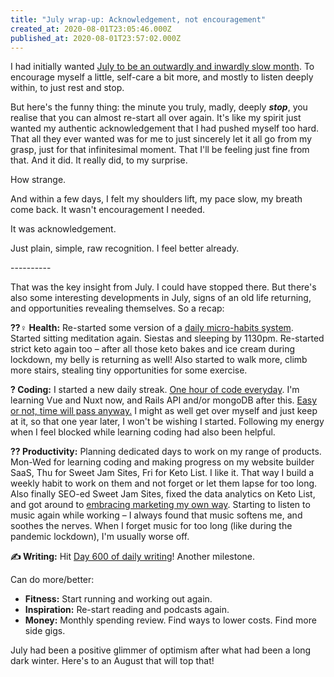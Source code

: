 ```yaml
---
title: "July wrap-up: Acknowledgement, not encouragement"
created_at: 2020-08-01T23:05:46.000Z
published_at: 2020-08-01T23:57:02.000Z
---
```

I had initially wanted [July to be an outwardly and inwardly slow month](https://cowriters.app/words/ji-yu-july-423235efddbf52b078). To encourage myself a little, self-care a bit more, and mostly to listen deeply within, to just rest and stop. 

  

But here's the funny thing: the minute you truly, madly, deeply _**stop**_, you realise that you can almost re-start all over again. It's like my spirit just wanted my authentic acknowledgement that I had pushed myself too hard. That all they ever wanted was for me to just sincerely let it all go from my grasp, just for that infinitesimal moment. That I'll be feeling just fine from that. And it did. It really did, to my surprise.

  

How strange. 

  

And within a few days, I felt my shoulders lift, my pace slow, my breath come back. It wasn't encouragement I needed. 

  

It was acknowledgement. 

  

Just plain, simple, raw recognition. I feel better already.

  

\----------

  

That was the key insight from July. I could have stopped there. But there's also some interesting developments in July, signs of an old life returning, and opportunities revealing themselves. So a recap:

  

**??‍♀️ Health:** Re-started some version of a [daily micro-habits system](https://cowriters.app/words/my-daily-micro-habits-program-v2-0-424975f0325ed8147a). Started sitting meditation again. Siestas and sleeping by 1130pm. Re-started strict keto again too – after all those keto bakes and ice cream during lockdown, my belly is returning as well! Also started to walk more, climb more stairs, stealing tiny opportunities for some exercise.

  

**? Coding:** I started a new daily streak. [One hour of code everyday](https://cowriters.app/words/new-streak-daily-code-like-daily-bread-430775f16e10453be0). I'm learning Vue and Nuxt now, and Rails API and/or mongoDB after this. [Easy or not, time will pass anyway.](https://cowriters.app/words/easy-or-not-time-will-pass-either-way-423605eff37ae98e9c) I might as well get over myself and just keep at it, so that one year later, I won't be wishing I started. Following my energy when I feel blocked while learning coding had also been helpful. 

  

**?‍? Productivity:** Planning dedicated days to work on my range of products. Mon-Wed for learning coding and making progress on my website builder SaaS, Thu for Sweet Jam Sites, Fri for Keto List. I like it. That way I build a weekly habit to work on them and not forget or let them lapse for too long. Also finally SEO-ed Sweet Jam Sites, fixed the data analytics on Keto List, and got around to [embracing marketing my own way](https://cowriters.app/words/marketing-channels-based-on-your-strengths-preferences-425445f04681176e08). Starting to listen to music again while working – I always found that music softens me, and soothes the nerves. When I forget music for too long (like during the pandemic lockdown), I'm usually worse off.

  

**✍️ Writing:** Hit [Day 600 of daily writing](https://cowriters.app/words/day-600-433415f20329b9a334)! Another milestone. 

  

Can do more/better:

*   **Fitness:** Start running and working out again.
*   **Inspiration:** Re-start reading and podcasts again.
*   **Money:** Monthly spending review. Find ways to lower costs. Find more side gigs. 

  

July had been a positive glimmer of optimism after what had been a long dark winter. Here's to an August that will top that!
